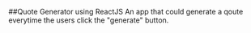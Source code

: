 ##Quote Generator using ReactJS
An app that could generate a qoute everytime the users click the "generate" button.
